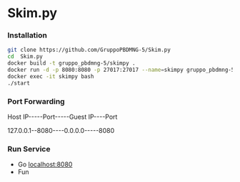 # Skim.py


### Installation





```sh
git clone https://github.com/GruppoPBDMNG-5/Skim.py
cd  Skim.py
docker build -t gruppo_pbdmng-5/skimpy . 
docker run -d -p 8080:8080 -p 27017:27017 --name=skimpy gruppo_pbdmng-5/skimpy
docker exec -it skimpy bash
./start
```

### Port Forwarding
Host IP-----Port-----Guest IP----Port 
  
127.0.0.1--8080----0.0.0.0-----8080

### Run Service
* Go [localhost:8080](localhost:8080)
* Fun



